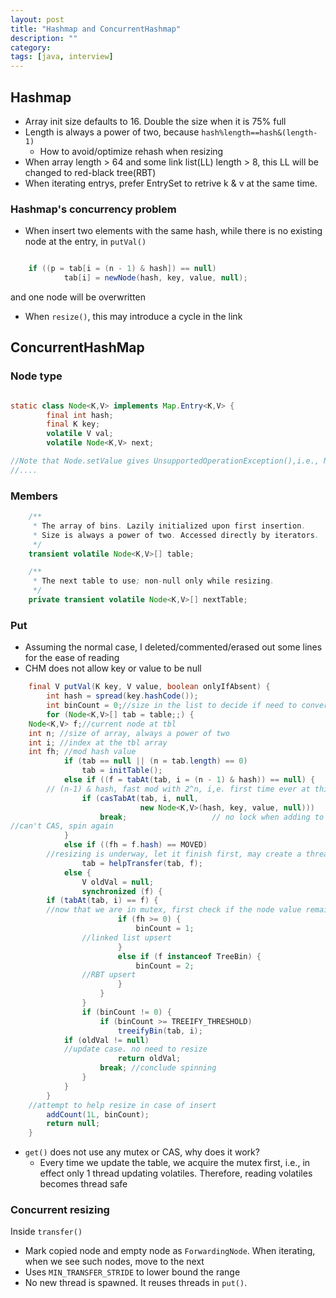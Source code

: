 ```yaml
---
layout: post
title: "Hashmap and ConcurrentHashmap"
description: ""
category: 
tags: [java, interview]
---
```


## Hashmap

* Array init size defaults to 16. Double the size when it is 75% full
* Length is always a power of two, because `hash%length==hash&(length-1)`
  * How to avoid/optimize rehash when resizing
* When array length > 64 and some link list(LL) length > 8, this LL will be changed to red-black tree(RBT)
* When iterating entrys, prefer EntrySet to retrive k & v at the same time.

### Hashmap's concurrency problem

* When insert two elements with the same hash, while there is no existing node at the entry, in `putVal()`

```java

    if ((p = tab[i = (n - 1) & hash]) == null) 
            tab[i] = newNode(hash, key, value, null);

```
and one node will be overwritten
* When `resize()`, this may introduce a cycle in the link

## ConcurrentHashMap

### Node type

```java

static class Node<K,V> implements Map.Entry<K,V> {
        final int hash;
        final K key;
        volatile V val;
        volatile Node<K,V> next;

//Note that Node.setValue gives UnsupportedOperationException(),i.e., Node itself is immutable
//....

```

### Members

```java
    /**
     * The array of bins. Lazily initialized upon first insertion.
     * Size is always a power of two. Accessed directly by iterators.
     */
    transient volatile Node<K,V>[] table;

    /**
     * The next table to use; non-null only while resizing.
     */
    private transient volatile Node<K,V>[] nextTable;
```

### Put

* Assuming the normal case, I deleted/commented/erased out some lines for the ease of reading
* CHM does not allow key or value to be null

```java
    final V putVal(K key, V value, boolean onlyIfAbsent) {
        int hash = spread(key.hashCode());
        int binCount = 0;//size in the list to decide if need to convert to RBT
        for (Node<K,V>[] tab = table;;) {
	Node<K,V> f;//current node at tbl 
	int n; //size of array, always a power of two 
	int i; //index at the tbl array
	int fh; //mod hash value
            if (tab == null || (n = tab.length) == 0)
                tab = initTable();
            else if ((f = tabAt(tab, i = (n - 1) & hash)) == null) {
	    // (n-1) & hash, fast mod with 2^n, i,e. first time ever at this slot
                if (casTabAt(tab, i, null,
                             new Node<K,V>(hash, key, value, null)))
                    break;                   // no lock when adding to empty bin
//can't CAS, spin again
            }
            else if ((fh = f.hash) == MOVED)
	    //resizing is underway, let it finish first, may create a thread to speed up resizing
                tab = helpTransfer(tab, f);
            else {
                V oldVal = null;
                synchronized (f) {
		if (tabAt(tab, i) == f) { 
		//now that we are in mutex, first check if the node value remains valid
                        if (fh >= 0) {
                            binCount = 1;
			    //linked list upsert
                        }
                        else if (f instanceof TreeBin) {
                            binCount = 2;
			    //RBT upsert
                        }
                    }
                }
                if (binCount != 0) {
                    if (binCount >= TREEIFY_THRESHOLD)
                        treeifyBin(tab, i);
		    if (oldVal != null)
			//update case. no need to resize
                        return oldVal; 
                    break; //conclude spinning 
                }
            }
        }
	//attempt to help resize in case of insert
        addCount(1L, binCount); 
        return null;
    }
```

* `get()` does not use any mutex or CAS, why does it work?
  * Every time we update the table, we acquire the mutex first, i.e., in effect only 1 thread updating volatiles. Therefore, reading volatiles becomes thread safe 

### Concurrent resizing
Inside `transfer()`
* Mark copied node and empty node as `ForwardingNode`. When iterating, when we see such nodes, move to the next 
* Uses `MIN_TRANSFER_STRIDE` to lower bound the range
* No new thread is spawned. It reuses threads in `put()`.
